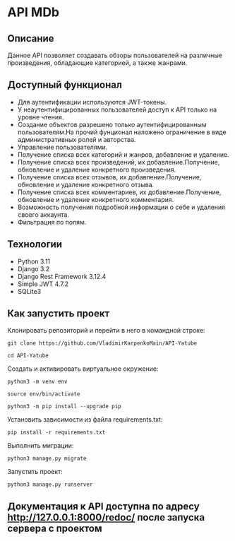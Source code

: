 # API MDb
## Описание
Данное API позволяет создавать обзоры пользователей на различные произведения, обладающие категорией, а также жанрами.
## Доступный функционал
* Для аутентификации используются JWT-токены.
* У неаутентифицированных пользователей доступ к API только на уровне чтения.
* Создание объектов разрешено только аутентифицированным пользователям.На прочий фунционал наложено ограничение в виде административных ролей и авторства.
* Управление пользователями.
* Получение списка всех категорий и жанров, добавление и удаление.
* Получение списка всех произведений, их добавление.Получение, обновление и удаление конкретного произведения.
* Получение списка всех отзывов, их добавление.Получение, обновление и удаление конкретного отзыва.
* Получение списка всех комментариев, их добавление.Получение, обновление и удаление конкретного комментария.
* Возможность получения подробной информации о себе и удаления своего аккаунта.
* Фильтрация по полям.
## Технологии
* Python 3.11
* Django 3.2
* Django Rest Framework 3.12.4
* Simple JWT 4.7.2
* SQLite3
## Как запустить проект

Клонировать репозиторий и перейти в него в командной строке:

```
git clone https://github.com/VladimirKarpenkoMain/API-Yatube
```

```
cd API-Yatube
```

Cоздать и активировать виртуальное окружение:

```
python3 -m venv env
```

```
source env/bin/activate
```

```
python3 -m pip install --upgrade pip
```

Установить зависимости из файла requirements.txt:

```
pip install -r requirements.txt
```

Выполнить миграции:

```
python3 manage.py migrate
```

Запустить проект:

```
python3 manage.py runserver
```
## Документация к API доступна по адресу http://127.0.0.1:8000/redoc/ после запуска сервера с проектом
